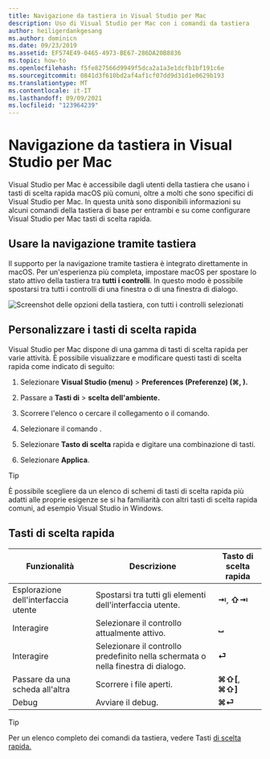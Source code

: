 ```yaml
---
title: Navigazione da tastiera in Visual Studio per Mac
description: Uso di Visual Studio per Mac con i comandi da tastiera
author: heiligerdankgesang
ms.author: dominicn
ms.date: 09/23/2019
ms.assetid: EF574E49-0465-4973-BE67-286DA20B8836
ms.topic: how-to
ms.openlocfilehash: f5fe827566d9949f5dca2a1a3e1dcfb1bf191c6e
ms.sourcegitcommit: 0841d3f610bd2af4af1cf07dd9d31d1e0629b193
ms.translationtype: MT
ms.contentlocale: it-IT
ms.lasthandoff: 09/09/2021
ms.locfileid: "123964239"
---
```

# <a name="keyboard-navigation-in-visual-studio-for-mac"></a>Navigazione da tastiera in Visual Studio per Mac

Visual Studio per Mac è accessibile dagli utenti della tastiera che usano i tasti di scelta rapida macOS più comuni, oltre a molti che sono specifici di Visual Studio per Mac. In questa unità sono disponibili informazioni su alcuni comandi della tastiera di base per entrambi e su come configurare Visual Studio per Mac tasti di scelta rapida.

## <a name="use-keyboard-navigation"></a>Usare la navigazione tramite tastiera

Il supporto per la navigazione tramite tastiera è integrato direttamente in macOS. Per un'esperienza più completa, impostare macOS per spostare lo stato attivo della tastiera tra **tutti i controlli**. In questo modo è possibile spostarsi tra tutti i controlli di una finestra o di una finestra di dialogo.

![Screenshot delle opzioni della tastiera, con tutti i controlli selezionati](media/accessibility-preferences-keyboard.png)

## <a name="customize-keyboard-shortcuts"></a>Personalizzare i tasti di scelta rapida

Visual Studio per Mac dispone di una gamma di tasti di scelta rapida per varie attività. È possibile visualizzare e modificare questi tasti di scelta rapida come indicato di seguito:

1. Selezionare **Visual Studio (menu)**  >  **Preferences (Preferenze) (&#8984;, ).**

1. Passare a **Tasti di**  >  **scelta dell'ambiente.**

1. Scorrere l'elenco o cercare il collegamento o il comando.

1. Selezionare il comando .

1. Selezionare **Tasto di scelta** rapida e digitare una combinazione di tasti.

1. Selezionare **Applica**.

> [!TIP]
> È possibile scegliere da un elenco di schemi di tasti di scelta rapida più adatti alle proprie esigenze se si ha familiarità con altri tasti di scelta rapida comuni, ad esempio Visual Studio in Windows.

## <a name="useful-keyboard-shortcuts"></a>Tasti di scelta rapida

|Funzionalità         |Descrizione                                   |Tasto di scelta rapida         |
|----------------|----------------------------------------------|-----------------|
|Esplorazione dell'interfaccia utente   |Spostarsi tra tutti gli elementi dell'interfaccia utente.               |**⇥**, **⇧⇥**    |
|Interagire        |Selezionare il controllo attualmente attivo.         |**␣**            |
|Interagire        |Selezionare il controllo predefinito nella schermata o nella finestra di dialogo. |**⏎**            |
|Passare da una scheda all'altra     |Scorrere i file aperti.                      |**⌘⇧[**, **⌘⇧]** |
|Debug           |Avviare il debug.                               |**⌘⏎**           |

> [!TIP]
> Per un elenco completo dei comandi da tastiera, vedere Tasti [di scelta rapida.](keyboard-shortcuts.md)